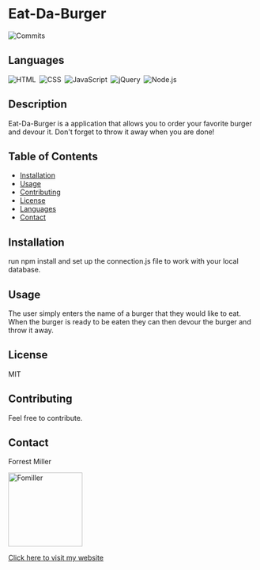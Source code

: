 
# Eat-Da-Burger
![Commits](https://img.shields.io/github/last-commit/Fomiller/https://github.com/Fomiller/Eat-Da-Burger)  
## Languages
![HTML](https://img.shields.io/badge/language-HTML-ff69b4)&ensp;![CSS](https://img.shields.io/badge/language-CSS-blueviolet)&ensp;![JavaScript](https://img.shields.io/badge/language-JavaScript-red)&ensp;![jQuery](https://img.shields.io/badge/language-jQuery-blueviolet)&ensp;![Node.js](https://img.shields.io/badge/language-Node.js-red)&ensp;
## Description
Eat-Da-Burger is a application that allows you to order your favorite burger and devour it. Don't forget to throw it away when you are done!

## Table of Contents
* [Installation](#Installation)
* [Usage](#Usage)
* [Contributing](#Contributing)
* [License](#License)
* [Languages](#Languages)
* [Contact](#Contact)

## Installation
run npm install and set up the connection.js file to work with your local database.

## Usage
The user simply enters the name of a burger that they would like to eat. When the burger is ready to be eaten they can then devour the burger and throw it away.

## License
MIT

## Contributing
Feel free to contribute.

## Contact
Forrest Miller

<img src="https://avatars1.githubusercontent.com/u/36345389?v=4" alt="Fomiller" width="150" height="150" />


[Click here to visit my website](http://www.forrestmillerdesign.com/)
